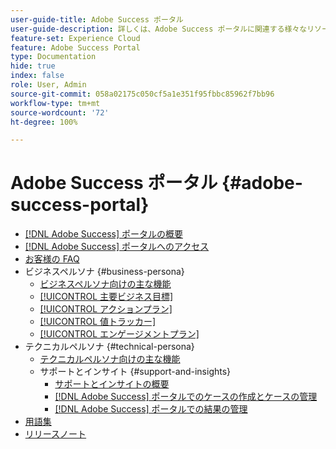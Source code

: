 ```yaml
---
user-guide-title: Adobe Success ポータル
user-guide-description: 詳しくは、Adobe Success ポータルに関連する様々なリソースを参照してください。
feature-set: Experience Cloud
feature: Adobe Success Portal
type: Documentation
hide: true
index: false
role: User, Admin
source-git-commit: 058a02175c050cf5a1e351f95fbbc85962f7bb96
workflow-type: tm+mt
source-wordcount: '72'
ht-degree: 100%

---
```



# Adobe Success ポータル {#adobe-success-portal}

- [ [!DNL Adobe Success]  ポータルの概要](/help/adobe-success-portal/adobe-success-portal-introduction.md)
- [ [!DNL Adobe Success]  ポータルへのアクセス](/help/adobe-success-portal/access-to-the-adobe-success-portal.md)
- [お客様の FAQ](/help/adobe-success-portal/adobe-success-portal-customer-faq.md)
- ビジネスペルソナ {#business-persona}
   - [ビジネスペルソナ向けの主な機能](/help/adobe-success-portal/business-persona/key-functionalities-for-business-persona.md)
   - [[!UICONTROL 主要ビジネス目標]](/help/adobe-success-portal/business-persona/key-business-objectives.md)
   - [[!UICONTROL アクションプラン]](/help/adobe-success-portal/business-persona/action-plan.md)
   - [[!UICONTROL 値トラッカー]](/help/adobe-success-portal/business-persona/value-tracker.md)
   - [[!UICONTROL エンゲージメントプラン]](/help/adobe-success-portal/business-persona/engagement-plan.md)
- テクニカルペルソナ {#technical-persona}
   - [テクニカルペルソナ向けの主な機能](/help/adobe-success-portal/technical-persona/key-functionalities-for-technical-persona.md)
   - サポートとインサイト {#support-and-insights}
      - [サポートとインサイトの概要](/help/adobe-success-portal/technical-persona/support-and-insights/support-and-insights-overview.md)
      - [ [!DNL Adobe Success]  ポータルでのケースの作成とケースの管理](/help/adobe-success-portal/technical-persona/support-and-insights/create-and-manage-cases-in-the-adobe-success-portal.md)
      - [ [!DNL Adobe Success]  ポータルでの結果の管理](/help/adobe-success-portal/technical-persona/support-and-insights/manage-findings-adobe-success-portal.md)
- [用語集](/help/adobe-success-portal/glossary.md)
- [リリースノート](/help/adobe-success-portal/release-notes.md)

